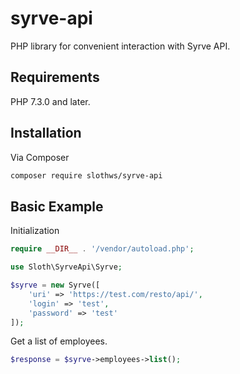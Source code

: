 # syrve-api
PHP library for convenient interaction with Syrve API.

## Requirements
PHP 7.3.0 and later.

## Installation
Via Composer
```bash
composer require slothws/syrve-api
```
## Basic Example
Initialization
```php
require __DIR__ . '/vendor/autoload.php';

use Sloth\SyrveApi\Syrve;

$syrve = new Syrve([
    'uri' => 'https://test.com/resto/api/',
    'login' => 'test',
    'password' => 'test'
]);
```

Get a list of employees.
```php
$response = $syrve->employees->list();
```
